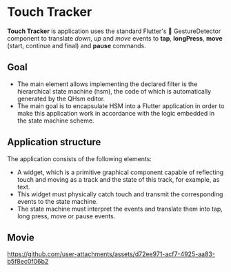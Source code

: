 # Touch Tracker

__Touch Tracker__ is application uses the standard Flutter's 🙌 GestureDetector component to translate _down_, _up_ and _move_ events to __tap__, __longPress__, __move__ (start, continue and final) and __pause__ commands.

## Goal

- The main element allows implementing the declared filter is the hierarchical state machine (hsm), the code of which is automatically generated by the QHsm editor.
- The main goal is to encapsulate HSM into a Flutter application in order to make this application work in accordance with the logic embedded in the state machine scheme.

## Application structure

The application consists of the following elements:

- A widget, which is a primitive graphical component capable of reflecting touch and moving as a track and the state of this track, for example, as text.
- This widget must physically catch touch and transmit the corresponding events to the state machine.
- The state machine must interpret the events and translate them into tap, long press, move or pause events.

## Movie

https://github.com/user-attachments/assets/d72ee971-acf7-4925-aa83-b5f8ec0f06b2


